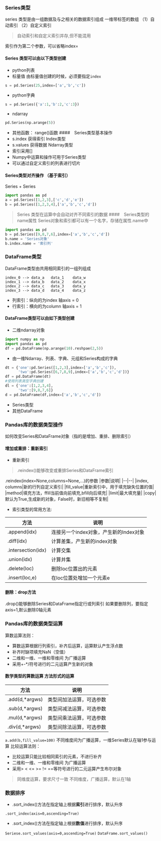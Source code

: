 ### Series类型 
series 类型是由一组数据及与之相关的数据索引组成
一维带标签的数组
（1）自动索引 （2）自定义索引  
> 自动索引和自定义索引并存,但不能混用

索引作为第二个参数，可以省略index=
#### Series 类型可以由以下类型创建
* python列表 
* 标量值  由标量值创建的时候，必须要指定`index`
``` python 
s = pd.Series(25,index=['a','b','c'])
```
* python字典 
``` python
s = pd.Series({'a':1,'b':2,'c':3})
```
* ndarray  
``` python 
pd.Series(np.arange(5))  
```
* 其他函数： range()函数 
####　Series类型基本操作  
* s.index  获得索引 Index类型
* s.values 获得数据 Ndarray类型 
* 索引采用[]
* Numpy中运算和操作可用于Series类型
* 可以通过自定义索引的列表进行切片
#### Series类型对齐操作 （基于索引）
Series + Series 
``` python
import pandas as pd 
a = pd.Series([1,2,3],['c','d','e'])
b = pd.Series([1,2,3,4],['a','b','c','d']) 
```
> Series 类型在运算中会自动对齐不同索引的数据
####　Series类型的name属性 
Series对象和索引都可以有一个名字，存储在属性.name中 
```python 
import pandas as pd 
b = pd.Series([9,8,7,6],index=['a','b','c','d'])
b.name = 'Series对象'
b.index.name = '索引列'
``` 

### DataFrame类型
DataFrame类型由共用相同索引的一组列组成
```
index_0 --> data_a   data_1    data_w
index_1 --> data_b   data_2    data_x
index_2 --> data_c   data_3    data_y
index_3 --> data_d   data_4    data_z
```
* 列索引：纵向的为index   轴axis = 0 
* 行索引：横向的为column  轴axis = 1 
#### DataFrame类型可以由如下类型创建
* 二维ndarray对象
``` python 
import numpy as np 
import pandas as pd 
df = pd.DataFrame(np.arange(10).reshpae(2,5))
```
* 由一维Ndarray、列表、字典、元组和Series构成的字典
``` python 
dt = {'one':pd.Series([1,2,3],index=['a','b','c']),
      'two':pd.Series([6,7,8,9],index=['a','b','c','d'])}
df = pd.DataFrame(dt)
#使用列表类型字典创建
dl = {'one':[1,2,3,4],
      'two':[9,8,7,6]}
d = pd.DataFrame(df,index=['a','b','c','d'])
```
* Series类型
* 其他DataFrame 

### Pandas库的数据类型操作 
如何改变Series和DataFrame对象（指的是增加、重排、删除索引）
#### 增加或重排：重新索引 
* 重新索引 
> .reindex()能够改变或重排Series和DataFrame索引

.reindex(index=None,columns=None,...)的参数
|参数|说明|
|--|--|
|index, columns|新的行列自定义索引|
|fill_value|重新索引中，用于填充缺失位置的值|
|method|填充方法，ffill当前值向前填充,bfill向后填充|
|limit|最大填充量|
|copy|默认为True,生成新的对象，False时，新旧相等不复制| 
* 索引类型的常用方法:

|方法|说明|
|--|--|
|.append(idx)|连接另一个index对象，产生新的Index对象|
|.diff(idx)|计算差集，产生新的index对象|
|.intersection(idx)|计算交集|
|.union(idx)|计算并集|
|.delete(loc)|删除loc位置出的元素|
|.insert(loc,e)|在loc位置处增加一个元素e|

#### 删除：drop方法
.drop()能够删除Series和DataFrame指定行或列索引
如果要删除列，要指定axis=1,默认删除0轴元素

### Pandas库的数据类型运算
算数运算法则：
* 算数运算根据行列索引，补齐后运算，运算默认产生浮点数
* 补齐时缺项填充NaN（空值）
* 二维和一维、一维和零维间 为广播运算
* 采用+-*/符号进行的二元运算产生新的对象 
#### 数学类型的算数运算 方法形式的运算 
|方法|说明|
|--|--|
|.add(d,*argws)|类型间加法运算，可选参数|
|.sub(d,*argws)|类型间减法运算，可选参数|
|.mul(d,*argws)|类型间乘法运算，可选参数|
|.div(d,*argws)|类型间除法运算，可选参数| 
`a.add(b,fill_value=100)` 
不同维度间为广播运算，一维Series默认在轴1参与运算
比较运算法则：
* 比较运算只能比较相同索引的元素，不进行补齐
* 二维和一维、一维和零维间 为广播运算
* 采用> < <= >= != ==等符号进行的二元运算产生布尔对象
> 同维度运算，要求尺寸一致
> 不同维度，广播运算，默认在1轴 


### 数据排序
* .sort_index()方法在指定轴上根据**索引**进行排序，默认升序

`.sort_index(axis=0,ascending=True)`
* .sort_index()方法在指定轴上根据**数值**进行排序，默认升序 

`Seriese.sort_values(axis=0,ascending=True)`
`DataFrame.sort_values()`